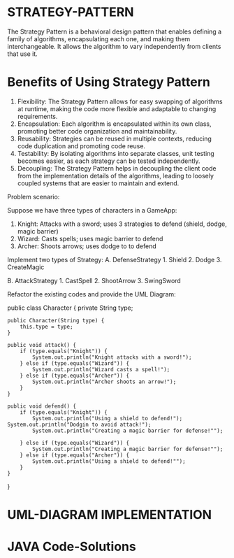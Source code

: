 # STRATEGY-PATTERN

The Strategy Pattern is a behavioral design pattern that enables defining a family of algorithms, encapsulating each one, and making them interchangeable. It allows the algorithm to vary independently from clients that use it. 

# Benefits of Using Strategy Pattern

1) Flexibility: The Strategy Pattern allows for easy swapping of algorithms at runtime, making the code more flexible and adaptable to changing requirements.
2) Encapsulation: Each algorithm is encapsulated within its own class, promoting better code organization and maintainability.
3) Reusability: Strategies can be reused in multiple contexts, reducing code duplication and promoting code reuse.
4) Testability: By isolating algorithms into separate classes, unit testing becomes easier, as each strategy can be tested independently.
5) Decoupling: The Strategy Pattern helps in decoupling the client code from the implementation details of the algorithms, leading to loosely coupled systems that are easier to maintain and extend.

Problem scenario:

Suppose we have three types of characters in a GameApp:

1. Knight: Attacks with a sword; uses 3 strategies to defend (shield, dodge, magic barrier)
2. Wizard: Casts spells; uses magic barrier to defend
3. Archer: Shoots arrows; uses dodge to to defend

Implement two types of Strategy:
A.  DefenseStrategy
     1. Shield
     2. Dodge
     3. CreateMagic

B.  AttackStrategy
     1.  CastSpell
     2.  ShootArrow
     3.  SwingSword  


Refactor the existing codes and provide the UML Diagram:

public class Character {
    private String type;

    public Character(String type) {
        this.type = type;
    }

    public void attack() {
        if (type.equals("Knight")) {
            System.out.println("Knight attacks with a sword!");
        } else if (type.equals("Wizard")) {
            System.out.println("Wizard casts a spell!");
        } else if (type.equals("Archer")) {
            System.out.println("Archer shoots an arrow!");
        }
    }

    public void defend() {
        if (type.equals("Knight")) {
            System.out.println("Using a shield to defend!");
	System.out.println("Dodgin to avoid attack!");
            System.out.println("Creating a magic barrier for defense!"");		

        } else if (type.equals("Wizard")) {
            System.out.println("Creating a magic barrier for defense!"");
        } else if (type.equals("Archer")) {
            System.out.println("Using a shield to defend!"");
        }
    }
}


# UML-DIAGRAM IMPLEMENTATION







# JAVA Code-Solutions

